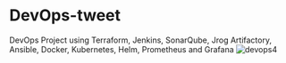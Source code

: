 # DevOps-tweet
 DevOps Project using Terraform, Jenkins, SonarQube, Jrog Artifactory, Ansible, Docker, Kubernetes, Helm, Prometheus and Grafana
![devops4](https://github.com/Sanjo-varghese/DevOps-tweet/assets/116708794/39b7bdbd-129c-4597-8ef0-28e8b7fc4024)
